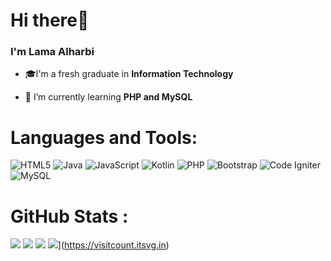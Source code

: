 <h1 align="left">Hi there👋 </h1>

<h3 align="left">I'm Lama Alharbi</h3>

- 🎓I'm a fresh graduate in **Information Technology**

- 🌱 I’m currently learning **PHP and MySQL**


<p align="left">
</p>



# Languages and Tools:
![HTML5](https://img.shields.io/badge/html5-%23E34F26.svg?logo=html5&logoColor=white&style=for-the-badge) 
![Java](https://img.shields.io/badge/java-%23ED8B00.svg?logo=java&logoColor=white&style=for-the-badge) 
![JavaScript](https://img.shields.io/badge/javascript-%23323330.svg?logo=javascript&logoColor=%23F7DF1E&style=for-the-badge) 
![Kotlin](https://img.shields.io/badge/kotlin-%230095D5.svg?logo=kotlin&logoColor=white&style=for-the-badge) 
![PHP](https://img.shields.io/badge/php-%23777BB4.svg?logo=php&logoColor=white&style=for-the-badge) 
![Bootstrap](https://img.shields.io/badge/bootstrap-%23563D7C.svg?logo=bootstrap&logoColor=white&style=for-the-badge) 
![Code Igniter](https://img.shields.io/badge/CodeIgniter-%23EF4223.svg?logo=codeIgniter&logoColor=white&style=for-the-badge) 
![MySQL](https://img.shields.io/badge/mysql-%2300f.svg?logo=mysql&logoColor=white&style=for-the-badge)

# GitHub Stats : 
![](https://github-readme-stats.vercel.app/api?username=LamaMohsen&hide_border=false&include_all_commits=false&count_private=false)
![](https://github-readme-streak-stats.herokuapp.com/?user=LamaMohsen&hide_border=false)
![](https://github-readme-stats.vercel.app/api/top-langs/?username=LamaMohsen&hide_border=false&include_all_commits=false&count_private=false&layout=compact)
![](https://visitcount.itsvg.in/api?id=LamaMohsen&icon=0&color=0)](https://visitcount.itsvg.in)
